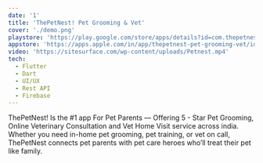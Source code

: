```yaml
---
date: '1'
title: 'ThePetNest! Pet Grooming & Vet'
cover: './demo.png'
playstore: 'https://play.google.com/store/apps/details?id=com.thepetnest.customer'
appstore: 'https://apps.apple.com/in/app/thepetnest-pet-grooming-vet/id1632865181'
video: 'https://sitesurface.com/wp-content/uploads/Petnest.mp4'
tech:
  - Flutter
  - Dart
  - UI/UX
  - Rest API
  - Firebase
---
```


ThePetNest! Is the #1 app For Pet Parents — Offering 5 - Star Pet Grooming, Online Veterinary Consultation and Vet Home Visit service across india.
Whether you need in-home pet grooming, pet training, or vet on call, ThePetNest connects pet parents with pet care heroes who’ll treat their pet like family.
